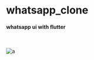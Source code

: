 ﻿# whatsapp_clone
<h4>whatsapp ui with flutter</h4> </br>

![a](https://github.com/barbarosSevgen/whatsapp_clone/assets/129516141/cdb49d5a-b527-4739-8736-791cb51afa8a)
